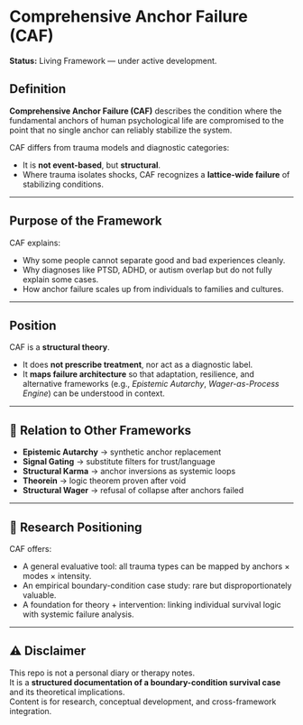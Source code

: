 # Comprehensive Anchor Failure (CAF)
**Status:** Living Framework — under active development. 

## Definition
**Comprehensive Anchor Failure (CAF)** describes the condition where the fundamental anchors of human psychological life are compromised to the point that no single anchor can reliably stabilize the system.  

CAF differs from trauma models and diagnostic categories:  
- It is **not event-based**, but **structural**.  
- Where trauma isolates shocks, CAF recognizes a **lattice-wide failure** of stabilizing conditions.

  
---


## Purpose of the Framework
CAF explains:  
- Why some people cannot separate good and bad experiences cleanly.  
- Why diagnoses like PTSD, ADHD, or autism overlap but do not fully explain some cases.  
- How anchor failure scales up from individuals to families and cultures.

  
---


## Position
CAF is a **structural theory**.  
- It does **not prescribe treatment**, nor act as a diagnostic label.  
- It **maps failure architecture** so that adaptation, resilience, and alternative frameworks (e.g., *Epistemic Autarchy*, *Wager-as-Process Engine*) can be understood in context.

---


## 🔄 Relation to Other Frameworks
- **Epistemic Autarchy** → synthetic anchor replacement  
- **Signal Gating** → substitute filters for trust/language  
- **Structural Karma** → anchor inversions as systemic loops  
- **Theorein** → logic theorem proven after void  
- **Structural Wager** → refusal of collapse after anchors failed  

---

## 📌 Research Positioning
CAF offers:
- A general evaluative tool: all trauma types can be mapped by anchors × modes × intensity.  
- An empirical boundary-condition case study: rare but disproportionately valuable.  
- A foundation for theory + intervention: linking individual survival logic with systemic failure analysis.

---

## ⚠️ Disclaimer
This repo is not a personal diary or therapy notes.  
It is a **structured documentation of a boundary-condition survival case** and its theoretical implications.  
Content is for research, conceptual development, and cross-framework integration.
